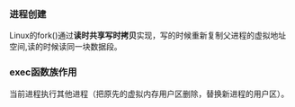 ### 进程创建

Linux的fork()通过**读时共享写时拷贝**实现，写的时候重新复制父进程的虚拟地址空间,读的时候读同一块数据段。

### exec函数族作用

当前进程执行其他进程（把原先的虚拟内存用户区删除，替换新进程的用户区）。




